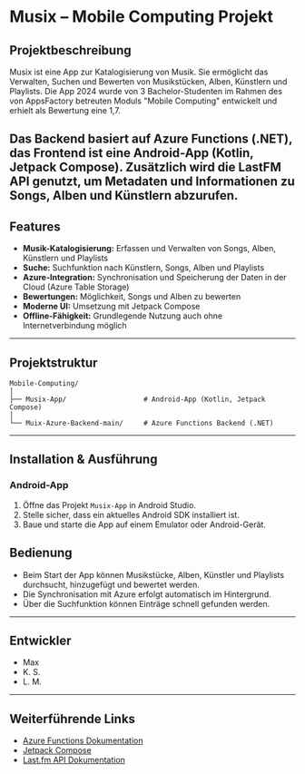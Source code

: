 # Musix – Mobile Computing Projekt

## Projektbeschreibung

Musix ist eine App zur Katalogisierung von Musik. Sie ermöglicht das Verwalten, Suchen und Bewerten von Musikstücken, Alben, Künstlern und Playlists. Die App 2024 wurde von 3 Bachelor-Studenten im Rahmen des von AppsFactory betreuten Moduls "Mobile Computing" entwickelt und erhielt als Bewertung eine 1,7.

Das Backend basiert auf Azure Functions (.NET), das Frontend ist eine Android-App (Kotlin, Jetpack Compose). Zusätzlich wird die LastFM API genutzt, um Metadaten und Informationen zu Songs, Alben und Künstlern abzurufen.
---

## Features

- **Musik-Katalogisierung:** Erfassen und Verwalten von Songs, Alben, Künstlern und Playlists
- **Suche:** Suchfunktion nach Künstlern, Songs, Alben und Playlists
- **Azure-Integration:** Synchronisation und Speicherung der Daten in der Cloud (Azure Table Storage)
- **Bewertungen:** Möglichkeit, Songs und Alben zu bewerten
- **Moderne UI:** Umsetzung mit Jetpack Compose
- **Offline-Fähigkeit:** Grundlegende Nutzung auch ohne Internetverbindung möglich

---

## Projektstruktur

```
Mobile-Computing/
│
├── Musix-App/                   # Android-App (Kotlin, Jetpack Compose)
│
└── Muix-Azure-Backend-main/     # Azure Functions Backend (.NET)
```

---

## Installation & Ausführung

### Android-App

1. Öffne das Projekt `Musix-App` in Android Studio.
2. Stelle sicher, dass ein aktuelles Android SDK installiert ist.
3. Baue und starte die App auf einem Emulator oder Android-Gerät.

## Bedienung

- Beim Start der App können Musikstücke, Alben, Künstler und Playlists durchsucht, hinzugefügt und bewertet werden.
- Die Synchronisation mit Azure erfolgt automatisch im Hintergrund.
- Über die Suchfunktion können Einträge schnell gefunden werden.

---

## Entwickler

- Max 
- K. S.
- L. M.

---

## Weiterführende Links

- [Azure Functions Dokumentation](https://learn.microsoft.com/en-us/azure/azure-functions/)
- [Jetpack Compose](https://developer.android.com/jetpack/compose)
- [Last.fm API Dokumentation](https://www.last.fm/api)